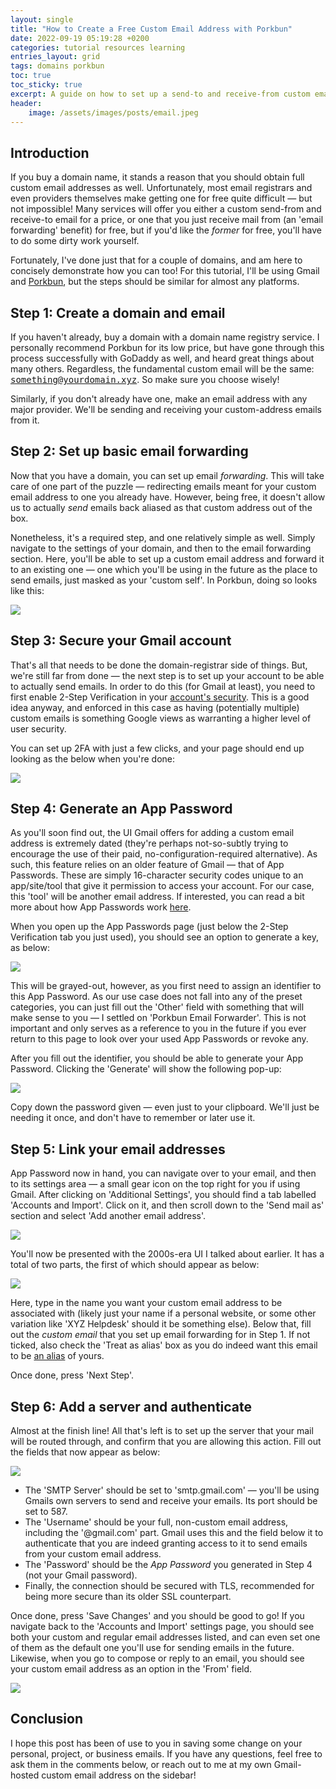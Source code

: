 ```yaml
---
layout: single
title: "How to Create a Free Custom Email Address with Porkbun"
date: 2022-09-19 05:19:28 +0200
categories: tutorial resources learning
entries_layout: grid
tags: domains porkbun
toc: true
toc_sticky: true
excerpt: A guide on how to set up a send-to and receive-from custom email address — without paying a penny for anything except your domain.
header:
    image: /assets/images/posts/email.jpeg
---
```


## Introduction

If you buy a domain name, it stands a reason that you should obtain full custom email addresses as well. Unfortunately, most email registrars and even providers themselves make getting one for free quite difficult — but not impossible! Many services will offer you either a custom send-from and receive-to email for a price, or one that you just receive mail from (an 'email forwarding' benefit) for free, but if you'd like the *former* for free, you'll have to do some dirty work yourself.

Fortunately, I've done just that for a couple of domains, and am here to concisely demonstrate how you can too! For this tutorial, I'll be using Gmail and [Porkbun](https://www.porkbun.com), but the steps should be similar for almost any platforms.

## Step 1: Create a domain and email

If you haven't already, buy a domain with a domain name registry service. I personally recommend Porkbun for its low price, but have gone through this process successfully with GoDaddy as well, and heard great things about many others. Regardless, the fundamental custom email will be the same: <span style="font-family: monospace;">something@yourdomain.xyz</span>. So make sure you choose wisely!

Similarly, if you don't already have one, make an email address with any major provider. We'll be sending and receiving your custom-address emails from it.

## Step 2: Set up basic email forwarding
Now that you have a domain, you can set up email *forwarding*. This will take care of one part of the puzzle — redirecting emails meant for your custom email address to one you already have. However, being free, it doesn't allow us to actually *send* emails back aliased as that custom address out of the box.

Nonetheless, it's a required step, and one relatively simple as well. Simply navigate to the settings of your domain, and then to the email forwarding section. Here, you'll be able to set up a custom email address and forward it to an existing one — one which you'll be using in the future as the place to send emails, just masked as your 'custom self'. In Porkbun, doing so looks like this:

![](/assets/images/posts/custom_email_forwarding.png)

## Step 3: Secure your Gmail account

That's all that needs to be done the domain-registrar side of things. But, we're still far from done — the next step is to set up your account to be able to actually send emails. In order to do this (for Gmail at least), you need to first enable 2-Step Verification in your [account's security](https://myaccount.google.com/security). This is a good idea anyway, and enforced in this case as having (potentially multiple) custom emails is something Google views as warranting a higher level of user security.

You can set up 2FA with just a few clicks, and your page should end up looking as the below when you're done:

![](/assets/images/posts/google_account.png)

## Step 4: Generate an App Password

As you'll soon find out, the UI Gmail offers for adding a custom email address is extremely dated (they're perhaps not-so-subtly trying to encourage the use of their paid, no-configuration-required alternative). As such, this feature relies on an older feature of Gmail — that of App Passwords. These are simply 16-character security codes unique to an app/site/tool that give it permission to access your account. For our case, this 'tool' will be another email address. If interested, you can read a bit more about how App Passwords work [here](https://support.google.com/accounts/answer/185833?hl=en).

When you open up the App Passwords page (just below the 2-Step Verification tab you just used), you should see an option to generate a key, as below:

![](/assets/images/posts/start_app_passwords.png)

This will be grayed-out, however, as you first need to assign an identifier to this App Password. As our use case does not fall into any of the preset categories, you can just fill out the 'Other' field with something that will make sense to you — I settled on 'Porkbun Email Forwarder'. This is not important and only serves as a reference to you in the future if you ever return to this page to look over your used App Passwords or revoke any.

After you fill out the identifier, you should be able to generate your App Password. Clicking the 'Generate' will show the following pop-up:

![](/assets/images/posts/finish_app_passwords.png)

Copy down the password given — even just to your clipboard. We'll just be needing it once, and don't have to remember or later use it.

## Step 5: Link your email addresses

App Password now in hand, you can navigate over to your email, and then to its settings area — a small gear icon on the top right for you if using Gmail. After clicking on 'Additional Settings', you should find a tab labelled 'Accounts and Import'. Click on it, and then scroll down to the 'Send mail as' section and select 'Add another email address'.

![](/assets/images/posts/custom_email_settings.png)

You'll now be presented with the 2000s-era UI I talked about earlier. It has a total of two parts, the first of which should appear as below:

![](/assets/images/posts/custom_email_substep_1.png)

Here, type in the name you want your custom email address to be associated with (likely just your name if a personal website, or some other variation like 'XYZ Helpdesk' should it be something else). Below that, fill out the *custom email* that you set up email forwarding for in Step 1. If not ticked, also check the 'Treat as alias' box as you do indeed want this email to be [an alias](https://support.google.com/a/answer/33327?hl=en#whatEmailAlias) of yours.

Once done, press 'Next Step'.

## Step 6: Add a server and authenticate

Almost at the finish line! All that's left is to set up the server that your mail will be routed through, and confirm that you are allowing this action. Fill out the fields that now appear as below:

![](/assets/images/posts/custom_email_substep_2.png)

- The 'SMTP Server' should be set to 'smtp.gmail.com' — you'll be using Gmails own servers to send and receive your emails. Its port should be set to 587.
- The 'Username' should be your full, non-custom email address, including the '@gmail.com' part. Gmail uses this and the field below it to authenticate that you are indeed granting access to it to send emails from your custom email address.
- The 'Password' should be the *App Password* you generated in Step 4 (not your Gmail password).
- Finally, the connection should be secured with TLS, recommended for being more secure than its older SSL counterpart.

Once done, press 'Save Changes' and you should be good to go! If you navigate back to the 'Accounts and Import' settings page, you should see both your custom and regular email addresses listed, and can even set one of them as the default one you'll use for sending emails in the future. Likewise, when you go to compose or reply to an email, you should see your custom email address as an option in the 'From' field.

![](/assets/images/posts/choosing_emails.png)

## Conclusion

I hope this post has been of use to you in saving some change on your personal, project, or business emails. If you have any questions, feel free to ask them in the comments below, or reach out to me at my own Gmail-hosted custom email address on the sidebar!
